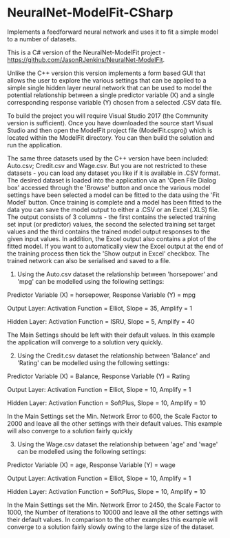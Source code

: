 # NeuralNet-ModelFit-CSharp
Implements a feedforward neural network and uses it to fit a simple model to a number of datasets.

This is a C# version of the NeuralNet-ModelFit project - https://github.com/JasonRJenkins/NeuralNet-ModelFit.

Unlike the C++ version this version implements a form based GUI that allows the user to explore the various settings that can be applied to a simple single hidden layer neural network that can be used to model the potential relationship between a single predictor variable (X) and a single corresponding response variable (Y) chosen from a selected .CSV data file.

To build the project you will require Visual Studio 2017 (the Community version is sufficient).  Once you have downloaded the source start Visual Studio and then open the ModelFit project file (ModelFit.csproj) which is located within the ModelFit directory. You can then build the solution and run the application.

The same three datasets used by the C++ version have been included: Auto.csv; Credit.csv and Wage.csv. But you are not restricted to these datasets - you can load any dataset you like if it is available in .CSV format. The desired dataset is loaded into the application via an 'Open File Dialog box' accessed through the 'Browse' button and once the various model settings have been selected a model can be fitted to the data using the 'Fit Model' button.  Once training is complete and a model has been fitted to the data you can save the model output to either a .CSV or an Excel (.XLS) file. The output consists of 3 columns - the first contains the selected training set input (or predictor) values, the second the selected training set target values and the third contains the trained model output responses to the given input values. In addition, the Excel output also contains a plot of the fitted model. If you want to automatically view the Excel output at the end of the training process then tick the 'Show output in Excel' checkbox. The trained network can also be serialised and saved to a file.

1) Using the Auto.csv dataset the relationship between 'horsepower' and 'mpg' can be modelled using the following settings:

Predictor Variable (X) = horsepower, Response Variable (Y) = mpg

Output Layer: Activation Function = Elliot, Slope = 35, Amplify = 1

Hidden Layer: Activation Function = ISRU, Slope = 5, Amplify = 40

The Main Settings should be left with their default values. In this example the application will converge to a solution very quickly.

2) Using the Credit.csv dataset the relationship between 'Balance' and 'Rating' can be modelled using the following settings:

Predictor Variable (X) = Balance, Response Variable (Y) = Rating

Output Layer: Activation Function = Elliot, Slope = 10, Amplify = 1

Hidden Layer: Activation Function = SoftPlus, Slope = 10, Amplify = 10

In the Main Settings set the Min. Network Error to 600, the Scale Factor to 2000 and leave all the other settings with their default values. This example will also converge to a solution fairly quickly

3) Using the Wage.csv dataset the relationship between 'age' and 'wage' can be modelled using the following settings:

Predictor Variable (X) = age, Response Variable (Y) = wage

Output Layer: Activation Function = Elliot, Slope = 10, Amplify = 1

Hidden Layer: Activation Function = SoftPlus, Slope = 10, Amplify = 10

In the Main Settings set the Min. Network Error to 2450, the Scale Factor to 1000, the Number of Iterations to 10000 and leave all the other settings with their default values. In comparison to the other examples this example will converge to a solution fairly slowly owing to the large size of the dataset.

